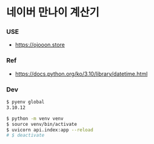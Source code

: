 # 네이버 만나이 계산기

### USE
- https://ojooon.store

### Ref
- https://docs.python.org/ko/3.10/library/datetime.html

### Dev
```bash
$ pyenv global
3.10.12

$ python -m venv venv
$ source venv/bin/activate
$ uvicorn api.index:app --reload
# $ deactivate
```
